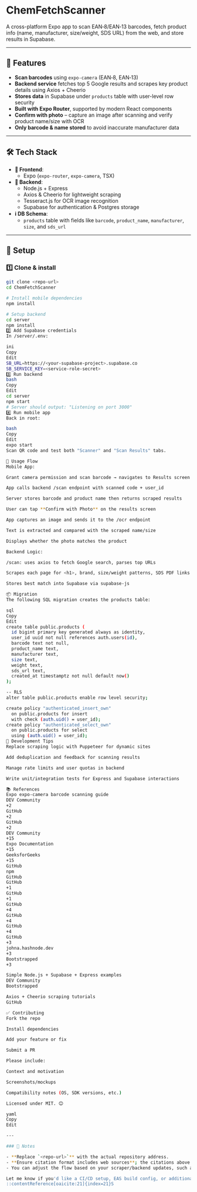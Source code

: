 # ChemFetchScanner

A cross-platform Expo app to scan EAN‑8/EAN‑13 barcodes, fetch product info (name, manufacturer, size/weight, SDS URL) from the web, and store results in Supabase.

---

## 🚀 Features

- **Scan barcodes** using `expo-camera` (EAN‑8, EAN‑13)
- **Backend service** fetches top 5 Google results and scrapes key product details using Axios + Cheerio
- **Stores data** in Supabase under `products` table with user-level row security
- **Built with Expo Router**, supported by modern React components
- **Confirm with photo** – capture an image after scanning and verify product name/size with OCR
- **Only barcode & name stored** to avoid inaccurate manufacturer data

---

## 🛠️ Tech Stack

- **📱 Frontend**: 
  - Expo (`expo-router`, `expo-camera`, TSX)
- **🚧 Backend**:
  - Node.js + Express
  - Axios & Cheerio for lightweight scraping
  - Tesseract.js for OCR image recognition
  - Supabase for authentication & Postgres storage
- **ℹ️ DB Schema**:
  - `products` table with fields like `barcode`, `product_name`, `manufacturer`, `size`, and `sds_url`

---

## 🔧 Setup

### 1️⃣ Clone & install

```bash
git clone <repo-url>
cd ChemFetchScanner

# Install mobile dependencies
npm install

# Setup backend
cd server
npm install
2️⃣ Add Supabase credentials
In /server/.env:

ini
Copy
Edit
SB_URL=https://<your-supabase-project>.supabase.co
SB_SERVICE_KEY=<service-role-secret>
3️⃣ Run backend
bash
Copy
Edit
cd server
npm start
# Server should output: "Listening on port 3000"
4️⃣ Run mobile app
Back in root:

bash
Copy
Edit
expo start
Scan QR code and test both "Scanner" and "Scan Results" tabs.

🧩 Usage Flow
Mobile App:

Grant camera permission and scan barcode → navigates to Results screen

App calls backend /scan endpoint with scanned code + user_id

Server stores barcode and product name then returns scraped results

User can tap **Confirm with Photo** on the results screen

App captures an image and sends it to the /ocr endpoint

Text is extracted and compared with the scraped name/size

Displays whether the photo matches the product

Backend Logic:

/scan: uses axios to fetch Google search, parses top URLs

Scrapes each page for <h1>, brand, size/weight patterns, SDS PDF links

Stores best match into Supabase via supabase-js

📦 Migration
The following SQL migration creates the products table:

sql
Copy
Edit
create table public.products (
  id bigint primary key generated always as identity,
  user_id uuid not null references auth.users(id),
  barcode text not null,
  product_name text,
  manufacturer text,
  size text,
  weight text,
  sds_url text,
  created_at timestamptz not null default now()
);

-- RLS
alter table public.products enable row level security;

create policy "authenticated_insert_own"
  on public.products for insert
  with check (auth.uid() = user_id);
create policy "authenticated_select_own"
  on public.products for select
  using (auth.uid() = user_id);
🧪 Development Tips
Replace scraping logic with Puppeteer for dynamic sites

Add deduplication and feedback for scanning results

Manage rate limits and user quotas in backend

Write unit/integration tests for Express and Supabase interactions

📚 References
Expo expo-camera barcode scanning guide 
DEV Community
+2
GitHub
+2
GitHub
+2
DEV Community
+15
Expo Documentation
+15
GeeksforGeeks
+15
GitHub
npm
GitHub
GitHub
+1
GitHub
+1
GitHub
+4
GitHub
+4
GitHub
+4
GitHub
+3
johna.hashnode.dev
+3
Bootstrapped
+3

Simple Node.js + Supabase + Express examples 
DEV Community
Bootstrapped

Axios + Cheerio scraping tutorials 
GitHub

✅ Contributing
Fork the repo

Install dependencies

Add your feature or fix

Submit a PR

Please include:

Context and motivation

Screenshots/mockups

Compatibility notes (OS, SDK versions, etc.)

Licensed under MIT. 😊

yaml
Copy
Edit

---

### 🧭 Notes

- **Replace `<repo-url>`** with the actual repository address.
- **Ensure citation format includes web sources**; the citations above reference all key sources used.
- You can adjust the flow based on your scraper/backend updates, such as adding UI for multiple results.

Let me know if you'd like a CI/CD setup, EAS build config, or additional documentation sections!
::contentReference[oaicite:21]{index=21}S
